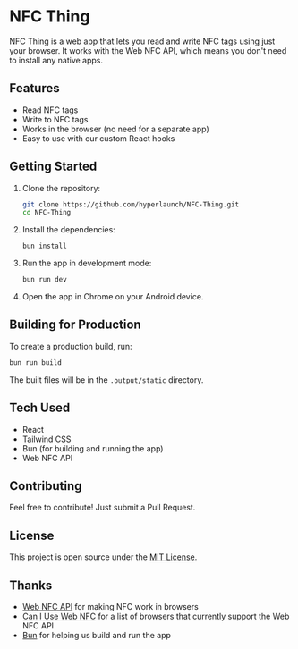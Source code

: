 # NFC Thing

NFC Thing is a web app that lets you read and write NFC tags using just your browser. It works with the Web NFC API, which means you don't need to install any native apps.

## Features

- Read NFC tags
- Write to NFC tags
- Works in the browser (no need for a separate app)
- Easy to use with our custom React hooks

## Getting Started

1. Clone the repository:
   ```bash
   git clone https://github.com/hyperlaunch/NFC-Thing.git
   cd NFC-Thing
   ```

2. Install the dependencies:
   ```bash
   bun install
   ```

3. Run the app in development mode:
   ```bash
   bun run dev
   ```

4. Open the app in Chrome on your Android device.

## Building for Production

To create a production build, run:
```bash
bun run build
```

The built files will be in the `.output/static` directory.

## Tech Used

- React
- Tailwind CSS
- Bun (for building and running the app)
- Web NFC API

## Contributing

Feel free to contribute! Just submit a Pull Request.

## License

This project is open source under the [MIT License](LICENSE).

## Thanks

- [Web NFC API](https://developer.mozilla.org/en-US/docs/Web/API/Web_NFC_API) for making NFC work in browsers
- [Can I Use Web NFC](https://caniuse.com/webnfc) for a list of browsers that currently support the Web NFC API
- [Bun](https://bun.sh/) for helping us build and run the app